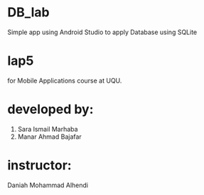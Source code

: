 # DB_lab
Simple app using Android Studio to apply Database using SQLite

# lap5 
for Mobile Applications course at UQU.

# developed by:
1. Sara Ismail Marhaba
2. Manar Ahmad Bajafar

# instructor:
Daniah Mohammad Alhendi

